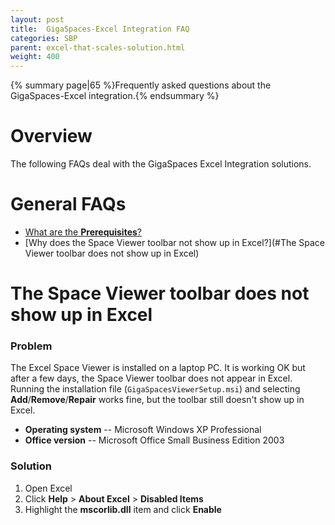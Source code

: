 ```yaml
---
layout: post
title:  GigaSpaces-Excel Integration FAQ
categories: SBP
parent: excel-that-scales-solution.html
weight: 400
---
```


{% summary page|65 %}Frequently asked questions about the GigaSpaces-Excel integration.{% endsummary %}

# Overview

The following FAQs deal with the GigaSpaces Excel Integration solutions.

# General FAQs

- [What are the **Prerequisites**?](prerequisites---gigaspaces-excel-integration.html)
- [Why does the Space Viewer toolbar not show up in Excel?](#The Space Viewer toolbar does not show up in Excel)

# The Space Viewer toolbar does not show up in Excel

### Problem

The Excel Space Viewer is installed on a laptop PC. It is working OK but after a few days, the Space Viewer toolbar does not appear in Excel.
Running the installation file (`GigaSpacesViewerSetup.msi`) and selecting **Add**/**Remove**/**Repair** works fine, but the toolbar still doesn't show up in Excel.

- **Operating system** -- Microsoft Windows XP Professional
- **Office version** -- Microsoft Office Small Business Edition 2003

### Solution

1. Open Excel
2. Click **Help** > **About Excel** > **Disabled Items**
3. Highlight the **mscorlib.dll** item and click **Enable**
